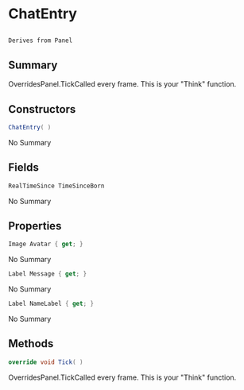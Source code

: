 # ChatEntry

## 
```c#
Derives from Panel
```

## Summary

OverridesPanel.TickCalled every frame. This is your "Think" function.
## Constructors

```c#
ChatEntry( ) 
```
No Summary
## Fields

```c#
RealTimeSince TimeSinceBorn
```
No Summary
## Properties

```c#
Image Avatar { get; } 
```
No Summary
```c#
Label Message { get; } 
```
No Summary
```c#
Label NameLabel { get; } 
```
No Summary
## Methods

```c#
override void Tick( ) 
```
OverridesPanel.TickCalled every frame. This is your "Think" function.
